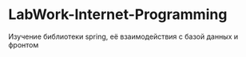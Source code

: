 # LabWork-Internet-Programming
Изучение библиотеки spring, её взаимодействия с базой данных и фронтом
